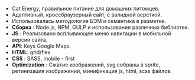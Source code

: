 * Cat Energy, правильное питание для домашних питомцев.
* Адаптивный, кроссбраузерный сайт, с валидной версткой. 
* Использовалась методология БЭМ и семантика в разметке. 
* **Сборка** : Node.js, NPM, GULP и использование различных библиотек.
* **JS** : Реализовано всплывающее меню навигации в мобильной версии сайта.
* **API**: Keys Google Maps.
* **HTML**: grid/flex
* **CSS** : SASS, mobile - first
* **Optimization** : Сжатие изображений, svg собраны в sprite, ретинизация изображений, минификация js, html, scss файлов. 
